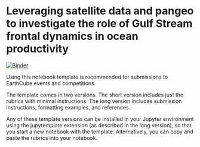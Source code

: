 # Leveraging satellite data and pangeo to investigate the role of Gulf Stream frontal dynamics in ocean productivity

[![Binder](https://mybinder.org/badge_logo.svg)](https://mybinder.org/v2/gh/earthcube/NotebookTemplates/HEAD)

Using this notebook template is recommended for submissions to EarthCube events and competitions.<br>

The template comes in two versions. The short version includes just the rubrics with minimal instructions. The long version includes submission instructions, formatting examples, and references.

Any of these template versions can be installed in your Jupyter environment using the jupytemplate extension (as described in the long version), so that you start a new notebook with the template. Alternatively, you can copy and paste the rubrics into your notebook.
